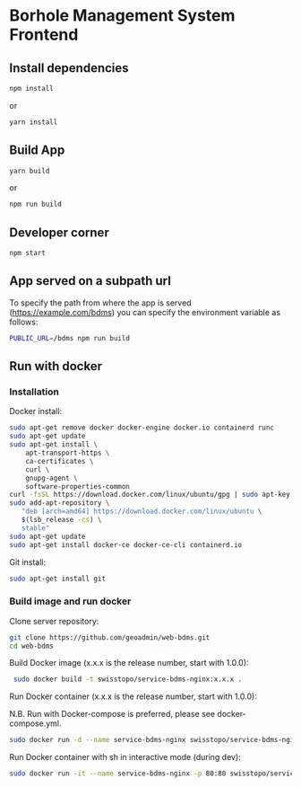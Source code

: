 
# Borhole Management System Frontend

## Install dependencies

```bash
npm install
```
or 
```bash
yarn install
```

## Build App

```bash
yarn build
```
or
```bash
npm run build
```

## Developer corner

```bash
npm start
```


## App served on a subpath url

To specify the path from where the app is served (https://example.com/bdms) you can specify the
environment variable as follows:

```bash
PUBLIC_URL=/bdms npm run build
```

## Run with docker

### Installation

Docker install:

```bash
sudo apt-get remove docker docker-engine docker.io containerd runc
sudo apt-get update
sudo apt-get install \
    apt-transport-https \
    ca-certificates \
    curl \
    gnupg-agent \
    software-properties-common
curl -fsSL https://download.docker.com/linux/ubuntu/gpg | sudo apt-key add -
sudo add-apt-repository \
   "deb [arch=amd64] https://download.docker.com/linux/ubuntu \
   $(lsb_release -cs) \
   stable"
sudo apt-get update
sudo apt-get install docker-ce docker-ce-cli containerd.io
```

Git install:

```bash
sudo apt-get install git
```

### Build image and run docker

Clone server repository:

```bash
git clone https://github.com/geoadmin/web-bdms.git
cd web-bdms
```

Build Docker image (x.x.x is the release number, start with 1.0.0):

```bash
 sudo docker build -t swisstopo/service-bdms-nginx:x.x.x .
```

Run Docker container (x.x.x is the release number, start with 1.0.0):

N.B. Run with Docker-compose is preferred, please see docker-compose.yml.

```bash
sudo docker run -d --name service-bdms-nginx swisstopo/service-bdms-nginx:x.x.x
```

Run Docker container with sh in interactive mode (during dev):

```bash
sudo docker run -it --name service-bdms-nginx -p 80:80 swisstopo/service-bdms-nginx:x.x.x sh
```